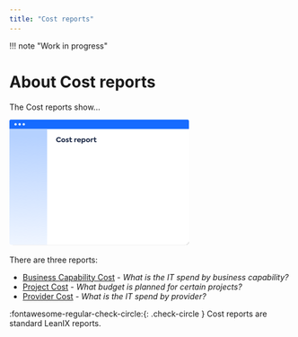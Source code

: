 ```yaml
---
title: "Cost reports"
---
```


!!! note "Work in progress"
    
# About Cost reports

The Cost reports show... 

![Placeholder](../assets/images/cost-thumbnail.png) 


There are three reports: 

- [Business Capability Cost](business-capability-cost-report.md) - *What is the IT spend by business capability?*
- [Project Cost](project-cost-report.md) - *What budget is planned for certain projects?*
- [Provider Cost](provider-cost-report.md) - *What is the IT spend by provider?*

:fontawesome-regular-check-circle:{: .check-circle }  Cost reports are standard LeanIX reports.
